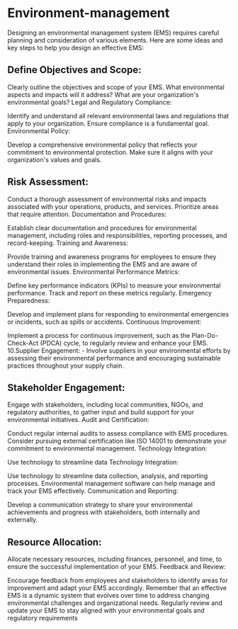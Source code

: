 # Environment-management
Designing an environmental management system (EMS) requires careful planning and consideration of various elements. Here are some ideas and key steps to help you design an effective EMS:

## Define Objectives and Scope:

Clearly outline the objectives and scope of your EMS. What environmental aspects and impacts will it address? What are your organization's environmental goals?
Legal and Regulatory Compliance:

Identify and understand all relevant environmental laws and regulations that apply to your organization. Ensure compliance is a fundamental goal.
Environmental Policy:

Develop a comprehensive environmental policy that reflects your commitment to environmental protection. Make sure it aligns with your organization's values and goals.
## Risk Assessment:

Conduct a thorough assessment of environmental risks and impacts associated with your operations, products, and services. Prioritize areas that require attention.
Documentation and Procedures:

Establish clear documentation and procedures for environmental management, including roles and responsibilities, reporting processes, and record-keeping.
Training and Awareness:

Provide training and awareness programs for employees to ensure they understand their roles in implementing the EMS and are aware of environmental issues.
Environmental Performance Metrics:

Define key performance indicators (KPIs) to measure your environmental performance. Track and report on these metrics regularly.
Emergency Preparedness:

Develop and implement plans for responding to environmental emergencies or incidents, such as spills or accidents.
Continuous Improvement:

Implement a process for continuous improvement, such as the Plan-Do-Check-Act (PDCA) cycle, to regularly review and enhance your EMS.
10.Supplier Engagement: - Involve suppliers in your environmental efforts by assessing their environmental performance and encouraging sustainable practices throughout your supply chain.

## Stakeholder Engagement:

Engage with stakeholders, including local communities, NGOs, and regulatory authorities, to gather input and build support for your environmental initiatives.
Audit and Certification:

Conduct regular internal audits to assess compliance with EMS procedures. Consider pursuing external certification like ISO 14001 to demonstrate your commitment to environmental management.
Technology Integration:

Use technology to streamline data
Technology Integration:

Use technology to streamline data collection, analysis, and reporting processes. Environmental management software can help manage and track your EMS effectively.
Communication and Reporting:

Develop a communication strategy to share your environmental achievements and progress with stakeholders, both internally and externally.
## Resource Allocation:

Allocate necessary resources, including finances, personnel, and time, to ensure the successful implementation of your EMS.
Feedback and Review:

Encourage feedback from employees and stakeholders to identify areas for improvement and adapt your EMS accordingly.
Remember that an effective EMS is a dynamic system that evolves over time to address changing environmental challenges and organizational needs. Regularly review and update your EMS to stay aligned with your environmental goals and regulatory requirements
